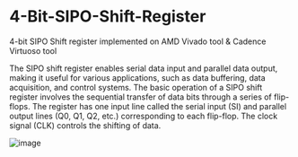 # 4-Bit-SIPO-Shift-Register
4-bit SIPO Shift register implemented on AMD Vivado tool &amp; Cadence Virtuoso tool

The SIPO shift register enables serial data input and parallel data output, making it useful for various applications, such as data buffering, data acquisition, and control systems. The basic operation of a SIPO shift register involves the sequential transfer of data bits through a series of flip-flops. The register has one input line called the serial input (SI) and parallel output lines (Q0, Q1, Q2, etc.) corresponding to each flip-flop. The clock signal (CLK) controls the shifting of data.

![image](https://github.com/user-attachments/assets/760f4f02-4b4e-45ae-a1d4-ab7afa58e10b)

